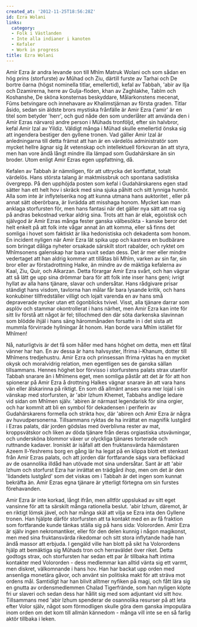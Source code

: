 ```yaml
---
created_at: '2012-11-25T18:56:28Z'
id: Ezra Wolani
links:
  category:
  - Folk i Västlanden
  - Inte alla indianer i kanoten
  - Kefaler
  - Work in progress
title: Ezra Wolani
---
```


Amir Ezra är andra levande son till Mhîm Matruk Wolani och som sådan en hög prins (storfurste) av
Mûhad och Ziu, därtill furste av Tarhai och De bortre öarna (högst nominella titlar, emellertid),
kefal av Tabbah, 'abir av Ilja och Dzamirerna, herre av Gulja-floden, khan av Zaghlakhe, Tabîm och
Koshanshe, De sköna konsternas beskyddare, Målarkonstens mecenat, Fûms betvingare och innehavare av
Khalimstjärnan av första graden. Titlar åsido, sedan sin äldste brors mystiska frånfälle är Amir
Ezra ('amir' är en titel som betyder 'herr', och gud nåde den som underlåter att använda den i Amir
Ezras närvaro) andre person i Mühads tronföljd, efter sin halvbror, kefal Amir Izal av Yildiz.
Väldigt många i Mûhad skulle emellertid önska sig att ingendera bestiger den gyllene tronen. Vad
gäller Amir Izal är anledningarna till detta främst att han är en värdelös administratör som mycket
hellre ägnar sig åt vetenskap och intellektuell förkovran än att styra, men han vore ändå långt
mindre illa lämpad som Gudahärskare än sin broder. Utom enligt Amir Ezras egen uppfattning, då.

Kefalen av Tabbah är nämnligen, för att uttrycka det kortfattat, totalt värdelös. Hans största
talang är maktmissbruk och spontana sadistiska övergrepp. På den upphöjda posten som kefal i
Gudahärskarens egen stad sätter han ett helt hov i skräck med sina sjuka påhitt och sitt lynniga
humör. Alla som inte är inflytelserika nog att kunna utmana hans auktoritet , eller på annat sätt
oberörbara, är livrädda att misshaga honom. Mycket kan man anklaga storfursten för, men hans fantasi
när det gäller nya sätt att roa sig på andras bekostnad verkar aldrig sina. Trots att han är elak,
egoistisk och självgod är Amir Ezras många fester ganska välbesökta - kanske beror det helt enkelt
på att folk inte vågar annat än att komma, eller så finns det somliga i hovet som faktiskt är lika
hedonistiska och dekadenta som honom. En incident nyligen när Amir Ezra lät spika upp och kastrera
en budbärare som bringat dåliga nyheter orsakade särskilt stort rabalder, och ryktet om Mhîmsonens
galenskap har bara vuxit sedan dess. Det är mer eller mindre vedertaget att han aldrig kommer att
tillåtas bli Mhîm, varken av sin far, sin bror eller av förstadrottning Halke, än mindre av de
mäktiga kefalerna av Kaal, Ziu, Quir, och Alkarzan. Detta förargar Amir Ezra svårt, och han vägrar
att så lätt ge upp sina drömmar bara för att folk inte inser hans geni; ivrigt hyllat av alla hans
tjänare, slavar och undersåtar. Hans rådgivare prisar ständigt hans visdom, tavlorna han målar får
bara lysande kritik, och hans konkubiner tillfredställer villigt och lojalt varenda en av hans små
depraverade nycker utan ett ögonblicks tvivel. Visst, alla tjänare darrar som asplöv och stammar
okontrollerat i hans närhet, men Amir Ezra kan inte för sitt liv förstå att något är fel; tillochmed
den där söta darkenska slavinnan som blödde ihjäl i hans säng härommånaden forsatte in i det sista
att mummla förvirrade hyllningar åt honom. Han borde vara Mhîm istället för Mhîmen!

Nå, naturligtvis är det få som håller med hans höghet om detta, men ett fåtal vänner har han. En av
dessa är hans halvsyster, Ifrima i-Khanum, dotter till Mhîmens tredjehustru. Amir Ezra och
prinsessan Ifrima ryktas ha en mycket okysk och moralvidrig relation, men egentligen ses de ganska
sällan tillsammans. Hennes höghet bor förvisso i storfurstens palats strax utanför Tabbah snarare än
i Mhîmens eget, men somliga påstår att det är för att hon spionerar på Amir Ezra å drottning Halkes
vägnar snarare än att vara hans vän eller älskarinna på riktigt. En som då allmänt anses vara mer
lojal i sin vänskap med storfursten, är 'abir Izhum Khemet, Tabbahs andlige ledare vid sidan om
Mhîmen själv. 'abiren är närmast legendarisk för sina orgier, och har kommit att bli en symbol för
dekadensen i periferin av Gudahärskarens formella och strikta hov, där 'abiren och Amir Ezra är
några av huvudpersonerna. Tillsammans ryktas de ha inrättat en magnifik lustgård i Ezras palats, där
jorden gödslas med överblivna rester av mat, kroppsvätskor och liken av döda tjänare från deras
orgiastiska utsvävningar, och undersköna blommor växer ur olyckliga tjänares torterade och ruttnande
kadaver. Ironiskt är isåfall att den fruktansvärda häxmästaren Azeem Il-Yeshrems borg en gång lär ha
legat på en klippa blott ett stenkast från Amir Ezras palats, och att jorden där fortfarande sägs
vara befläckad av de osannolika illdåd han utövade mot sina undersåtar. Sant är att 'abir Izhum och
storfurst Ezra har inrättat en trädgård ihop, men om det är den 'lidandets lustgård' som det viskas
om i Tabbah är det ingen som kunnat bekräfta än. Amir Ezras egna tjänare är ytterligt förtegna om
sin furstes förehavanden.

Amir Ezra är inte korkad, långt ifrån, men alltför uppslukad av sitt eget vansinne för att ta
särskilt många rationella beslut. 'abir Izhum, däremot, är en riktigt lömsk jävel, och har många
skäl att vilja se Ezra inta den Gyllene tronen. Han hjälpte därför storfursten att ta kontakt med en
av få fraktion som fortfarande kunde tänkas ställa sig på hans sida: Volororden. Amir Ezra är själv
ingen nekromantiker, eller för den delen kunnig i någon magikonst, men med sina fruktansvärda
rikedomar och sitt stora inflytande hade han ändå massor att erbjuda. I gengäld ville han blott på
sikt ha Volorordens hjälp att bemäktiga sig Mûhads tron och herraväldet över riket. Detta godtogs
strax, och storfursten har sedan ett par år tillbaka haft intima kontakter med Volororden - dess
medlemmar kan alltid vänta sig ett varmt, men diskret, välkomnande i hans hov. Han har backat upp
orden med ansenliga monetära gåvor, och använt sin politiska makt för att sträva mot ordens mål.
Samtidigt har han blivit alltmer nyfiken på magi, och fått lära sig en gnutta av ordensmedlemmen
Chalad Tigerfrände, som han nyligen köpte fri ur slaveri och sedan dess har hållit sig med som
adjuntant vid sitt hov. Tillsammans med 'abir Izhum spenderar de osannolika resurser på att leta
efter Volor själv, något som förmodligen skulle göra dem ganska impopulära inom orden om det kom
till allmän kännedom - många vill inte se en så farlig aktör tillbaka i leken.